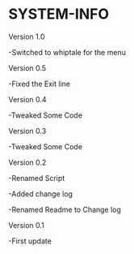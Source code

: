 
# SYSTEM-INFO
Version 1.0

-Switched to whiptale for the menu

Version 0.5

-Fixed the Exit line


Version 0.4

-Tweaked Some Code


Version 0.3

-Tweaked Some Code

Version 0.2

-Renamed Script

-Added change log

-Renamed Readme to Change log

Version 0.1

-First update
